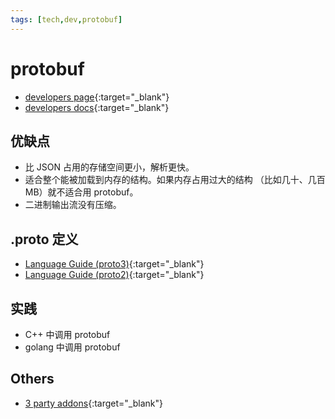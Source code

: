 ```yaml
---
tags: [tech,dev,protobuf]
---
```


# protobuf

- [developers page](https://developers.google.com/protocol-buffers/){:target="_blank"}
- [developers docs](https://developers.google.com/protocol-buffers/docs/overview){:target="_blank"}

## 优缺点

- 比 JSON 占用的存储空间更小，解析更快。
- 适合整个能被加载到内存的结构。如果内存占用过大的结构 （比如几十、几百 MB）就不适合用 protobuf。
- 二进制输出流没有压缩。

## .proto 定义

- [Language Guide (proto3)](https://developers.google.com/protocol-buffers/docs/proto3){:target="_blank"}
- [Language Guide (proto2)](https://developers.google.com/protocol-buffers/docs/proto){:target="_blank"}

## 实践

- C++ 中调用 protobuf
- golang 中调用 protobuf
  
## Others

- [3 party addons](https://github.com/protocolbuffers/protobuf/blob/master/docs/third_party.md){:target="_blank"}
